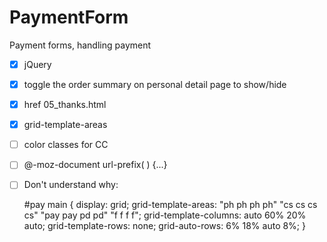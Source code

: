# PaymentForm
Payment forms,  handling payment

- [x] jQuery
- [x] toggle the order summary on personal detail page to show/hide
- [x] href 05_thanks.html
- [x] grid-template-areas
- [ ] color classes for CC 
- [ ] @-moz-document url-prefix( ) {...}
- [ ] Don't understand why:
  

    #pay main  {
                    display: grid;
                    grid-template-areas: "ph ph ph ph"
                                         "cs cs cs cs"
                                         "pay pay pd pd"
                                         "f f f f";
                    grid-template-columns: auto 60% 20% auto;
                    grid-template-rows: none; 
                    grid-auto-rows: 6% 18% auto 8%;
                }
      
